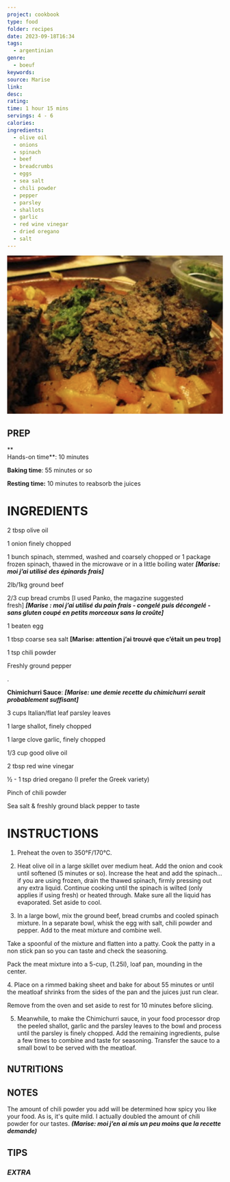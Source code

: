 ```yaml
---
project: cookbook
type: food
folder: recipes
date: 2023-09-18T16:34
tags:
  - argentinian
genre:
  - boeuf
keywords: 
source: Marise
link: 
desc: 
rating: 
time: 1 hour 15 mins
servings: 4 - 6
calories: 
ingredients:
  - olive oil
  - onions
  - spinach
  - beef
  - breadcrumbs
  - eggs
  - sea salt
  - chili powder
  - pepper
  - parsley
  - shallots
  - garlic
  - red wine vinegar
  - dried oregano
  - salt
---
```


![IMAGE](image_77.png)


## PREP

**  
Hands-on time**: 10 minutes

**Baking time**: 55 minutes or so

**Resting time:** 10 minutes to reabsorb the juices



# INGREDIENTS

2 tbsp olive oil

1 onion finely chopped

1 bunch spinach, stemmed, washed and coarsely chopped or 1 package frozen spinach, thawed in the microwave or in a little boiling water **_[Marise: moi j’ai utilisé des épinards frais]_**

2lb/1kg ground beef

2/3 cup bread crumbs [I used Panko, the magazine suggested fresh] **_[Marise : moi j’ai utilisé du pain frais - congelé puis décongelé - sans gluten coupé en petits morceaux sans la croûte]_**

1 beaten egg

1 tbsp coarse sea salt **[Marise: attention j’ai trouvé que c’était un peu trop]**

1 tsp chili powder 

Freshly ground pepper

.

**Chimichurri Sauce**: **_[Marise: une demie recette du chimichurri serait probablement suffisant]_**

3 cups Italian/flat leaf parsley leaves

1 large shallot, finely chopped

1 large clove garlic, finely chopped

1/3 cup good olive oil

2 tbsp red wine vinegar

½ - 1 tsp dried oregano (I prefer the Greek variety)

Pinch of chili powder

Sea salt & freshly ground black pepper to taste





# INSTRUCTIONS

1. Preheat the oven to 350°F/170°C.

  

2. Heat olive oil in a large skillet over medium heat. Add the onion and cook until softened (5 minutes or so). Increase the heat and add the spinach…if you are using frozen, drain the thawed spinach, firmly pressing out any extra liquid. Continue cooking until the spinach is wilted (only applies if using fresh) or heated through. Make sure all the liquid has evaporated. Set aside to cool.

  

3. In a large bowl, mix the ground beef, bread crumbs and cooled spinach mixture. In a separate bowl, whisk the egg with salt, chili powder and pepper. Add to the meat mixture and combine well. 

Take a spoonful of the mixture and flatten into a patty. Cook the patty in a non stick pan so you can taste and check the seasoning.

Pack the meat mixture into a 5-cup, (1.25l), loaf pan, mounding in the center. 

  

4. Place on a rimmed baking sheet and bake for about 55 minutes or until the meatloaf shrinks from the sides of the pan and the juices just run clear.

Remove from the oven and set aside to rest for 10 minutes before slicing.

  

5. Meanwhile, to make the Chimichurri sauce, in your food processor drop the peeled shallot, garlic and the parsley leaves to the bowl and process until the parsley is finely chopped. Add the remaining ingredients, pulse a few times to combine and taste for seasoning. Transfer the sauce to a small bowl to be served with the meatloaf.



## NUTRITIONS



## NOTES

The amount of chili powder you add will be determined how spicy you like your food. As is, it's quite mild. I actually doubled the amount of chili powder for our tastes. **_(Marise: moi j’en ai mis un peu moins que la recette demande)_**

## TIPS



### *EXTRA*



